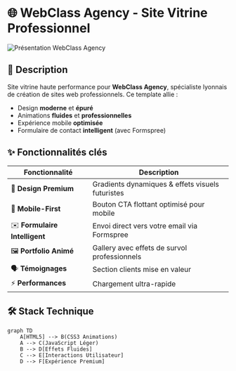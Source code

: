 # 🌐 WebClass Agency - Site Vitrine Professionnel

![Présentation WebClass Agency](https://images.unsplash.com/photo-1551288049-bebda4e38f71?ixlib=rb-4.0.3&ixid=M3wxMjA3fDB8MHxwaG90by1wYWdlfHx8fGVufDB8fHx8fA%3D%3D&auto=format&fit=crop&w=1470&q=80)

## 🚀 **Description**
Site vitrine haute performance pour **WebClass Agency**, spécialiste lyonnais de création de sites web professionnels. Ce template allie :
- Design **moderne** et **épuré**
- Animations **fluides** et **professionnelles**
- Expérience mobile **optimisée**
- Formulaire de contact **intelligent** (avec Formspree)

## ✨ **Fonctionnalités clés**
| Fonctionnalité | Description | 
|---------------|-------------|
| 💎 **Design Premium** | Gradients dynamiques & effets visuels futuristes |
| 📱 **Mobile-First** | Bouton CTA flottant optimisé pour mobile |
| ✉️ **Formulaire Intelligent** | Envoi direct vers votre email via Formspree |
| 🖼️ **Portfolio Animé** | Gallery avec effets de survol professionnels |
| 🗣️ **Témoignages** | Section clients mise en valeur |
| ⚡ **Performances** | Chargement ultra-rapide |

## 🛠 **Stack Technique**
```mermaid
graph TD
    A[HTML5] --> B(CSS3 Animations)
    A --> C(JavaScript Léger)
    B --> D[Effets Fluides]
    C --> E[Interactions Utilisateur]
    D --> F[Expérience Premium]
